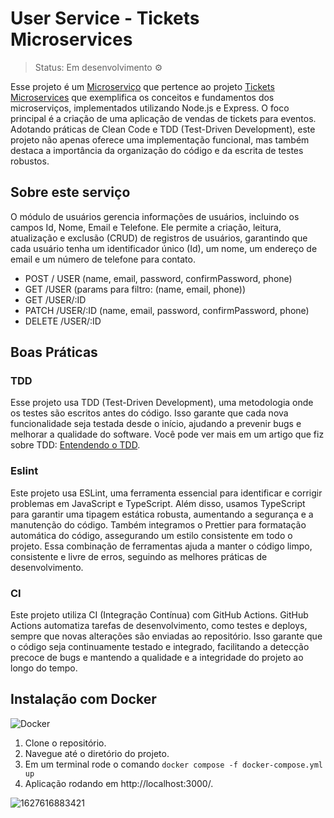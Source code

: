 # User Service -  Tickets Microservices
> Status: Em desenvolvimento ⚙

Esse projeto é um [Microserviço](https://www.redhat.com/pt-br/topics/microservices/what-are-microservices) que pertence ao projeto [Tickets Microservices](https://github.com/RafaelSilva-si/tickets-microservices) que exemplifica os conceitos e fundamentos dos microserviços, implementados utilizando Node.js e Express. O foco principal é a 
criação de uma aplicação de vendas de tickets para eventos. Adotando práticas de Clean Code e TDD (Test-Driven Development), este projeto não apenas oferece uma implementação funcional, mas também destaca a importância da organização do código e da escrita de testes robustos.
## Sobre este serviço

O módulo de usuários gerencia informações de usuários, incluindo os campos Id, Nome, Email e Telefone. Ele permite a criação, leitura, atualização e exclusão (CRUD) de registros de usuários, garantindo que cada usuário tenha um identificador único (Id), um nome, um endereço de email e um número de telefone para contato.

- POST / USER (name, email, password, confirmPassword, phone)
- GET /USER (params para filtro: (name, email, phone))
- GET /USER/:ID
- PATCH /USER/:ID (name, email, password, confirmPassword, phone)
- DELETE /USER/:ID

## Boas Práticas

### TDD
Esse projeto usa TDD (Test-Driven Development), uma metodologia onde os testes são escritos antes do código. Isso garante que cada nova funcionalidade seja testada desde o início, ajudando a prevenir bugs e melhorar a qualidade do software.
Você pode ver mais em um artigo que fiz sobre TDD: [Entendendo o TDD](https://dev.to/rafa_dev/tdd-2mpa).

### Eslint
Este projeto usa ESLint, uma ferramenta essencial para identificar e corrigir problemas em JavaScript e TypeScript. Além disso, usamos TypeScript para garantir uma tipagem estática robusta, aumentando a segurança e a manutenção do código. Também integramos o Prettier para formatação automática do código, assegurando um estilo consistente em todo o projeto. Essa combinação de ferramentas ajuda a manter o código limpo, consistente e livre de erros, seguindo as melhores práticas de desenvolvimento.
### CI
Este projeto utiliza CI (Integração Contínua) com GitHub Actions. GitHub Actions automatiza tarefas de desenvolvimento, como testes e deploys, sempre que novas alterações são enviadas ao repositório. Isso garante que o código seja continuamente testado e integrado, facilitando a detecção precoce de bugs e mantendo a qualidade e a integridade do projeto ao longo do tempo.
## Instalação com Docker
![Docker](https://img.shields.io/badge/Docker-2496ED?style=for-the-badge&logo=docker&logoColor=white)
1. Clone o repositório.
2. Navegue até o diretório do projeto.
3. Em um terminal rode o comando `docker compose -f docker-compose.yml up`
4. Aplicação rodando em http://localhost:3000/.


![1627616883421](https://user-images.githubusercontent.com/77937182/157932279-c8aad7d0-0778-43c0-be52-b7e175d56835.gif)
